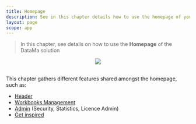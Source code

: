 ```yaml
---
title: Homepage
description: See in this chapter details how to use the homepage of your account
layout: page
scope: app
---
```


> In this chapter, see details on how to use the **Homepage**  of the DataMa solution


<center><img src="{{site.url}}/{{site.baseurl}}/core_app/new/interface/homepage/images/homepage.png"/></center>


<br>

This chapter gathers different features shared amongst the homepage, such as: 
- [Header]({{site.url}}/{{site.baseurl}}/core_app/new/interface/homepage/homepage_header.html)
- [Workbooks Management]({{site.url}}/{{site.baseurl}}/core_app/new/interface/homepage/workbooks_management.html)
- [Admin]({{site.url}}/{{site.baseurl}}/core_app//new/interface/homepage/admin/admin.html) (Security, Statistics, Licence Admin)
- [Get inspired]({{site.url}}/{{site.baseurl}}/core_app/new/interface/homepage/get_inspired/get_inspired.html)
